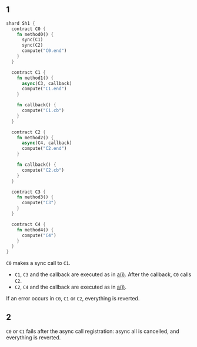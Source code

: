 
## 1

```rust
shard Sh1 {
  contract C0 {
    fn method0() {
      sync(C1)
      sync(C2)
      compute("C0.end")
    }
  }

  contract C1 {
    fn method1() {
      async(C3, callback)
      compute("C1.end")
    }

    fn callback() {
      compute("C1.cb")
    }
  }

  contract C2 {
    fn method2() {
      async(C4, callback)
      compute("C2.end")
    }

    fn callback() {
      compute("C2.cb")
    }
  }

  contract C3 {
    fn method3() {
      compute("C3")
    }
  }

  contract C4 {
    fn method4() {
      compute("C4")
    }
  }
}

```

`C0` makes a sync call to `C1`. 
* `C1`, `C3` and the callback are executed as in [a(i)](a(i).md). After the callback, `C0` calls `C2`.
* `C2`, `C4` and the callback are executed as in [a(i)](a(i).md).

If an error occurs in `C0`, `C1` or `C2`, everything is reverted. 

## 2

`C0` or `C1` fails after the async call registration: async all is cancelled, and everything is reverted.
